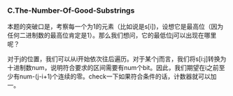 ### C.The-Number-Of-Good-Substrings

本题的突破口是，考察每一个为1的元素（比如说是s[i])，设想它是最高位（因为任何二进制数的最高位肯定是1）。那么我们想问，它的最低位j可以出现在哪里呢？

对于j的位置，我们可以从i开始依次往后遍历。对于某个j而言，我们将s[i:j]转换为十进制数num，说明符合要求的区间需要有num个bit。因此，我们期望在i之前至少有num-(j-i+1)个连续的零。check一下如果符合条件的话，计数器就可以加一。
